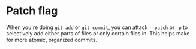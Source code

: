 # Patch flag

When you're doing `git add` or `git commit`, you can attack `--patch` or `-p` to selectively add either parts of files or only certain files in. This helps make for more atomic, organized commits.